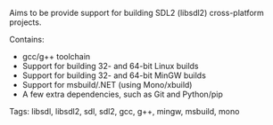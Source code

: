 Aims to be provide support for building SDL2 (libsdl2) cross-platform projects.

Contains:

* gcc/g++ toolchain
* Support for building 32- and 64-bit Linux builds
* Support for building 32- and 64-bit MinGW builds
* Support for msbuild/.NET (using Mono/xbuild)
* A few extra dependencies, such as Git and Python/pip

Tags: libsdl, libsdl2, sdl, sdl2, gcc, g++, mingw, msbuild, mono
